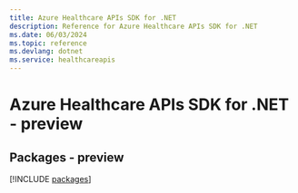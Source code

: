 ```yaml
---
title: Azure Healthcare APIs SDK for .NET
description: Reference for Azure Healthcare APIs SDK for .NET
ms.date: 06/03/2024
ms.topic: reference
ms.devlang: dotnet
ms.service: healthcareapis
---
```

# Azure Healthcare APIs SDK for .NET - preview
## Packages - preview
[!INCLUDE [packages](healthcare-apis-index.md)]